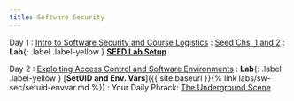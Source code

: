 ```yaml
---
title: Software Security
---
```


Day 1
: [Intro to Software Security and Course Logistics](#)
  : [Seed Chs. 1 and 2](#)
: **Lab**{: .label .label-yellow } [**SEED Lab Setup**](https://seedsecuritylabs.org/labsetup.html)

Day 2
: [Exploiting Access Control and Software Environments](#)
: **Lab**{: .label .label-yellow } [**SetUID and Env. Vars**]({{ site.baseurl }}{% link labs/sw-sec/setuid-envvar.md %})
: Your Daily Phrack: [The Underground Scene](http://phrack.org/issues/64/4.html)

